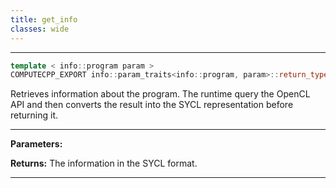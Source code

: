 ```yaml
---
title: get_info
classes: wide
---
```



---

```cpp
template < info::program param >
COMPUTECPP_EXPORT info::param_traits<info::program, param>::return_type cl::sycl::program::get_info() const
```


Retrieves information about the program. The runtime query the OpenCL API and then converts the result into the SYCL representation before returning it. 


---
**Parameters:**

**Returns:** The information in the SYCL format. 

---
